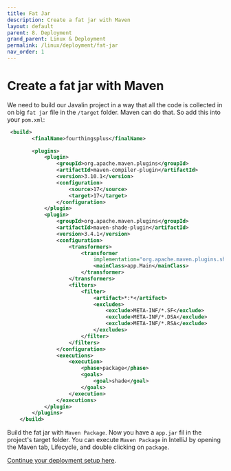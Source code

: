```yaml
---
title: Fat Jar
description: Create a fat jar with Maven
layout: default
parent: 8. Deployment
grand_parent: Linux & Deployment
permalink: /linux/deployment/fat-jar
nav_order: 1
---
```


# Create a fat jar with Maven

We need to build our Javalin project in a way that all the code is collected in on big `fat jar` file in the `/target` folder. Maven can do that. So add this into your `pom.xml`:

```xml
 <build>
        <finalName>fourthingsplus</finalName>

        <plugins>
            <plugin>
                <groupId>org.apache.maven.plugins</groupId>
                <artifactId>maven-compiler-plugin</artifactId>
                <version>3.10.1</version>
                <configuration>
                    <source>17</source>
                    <target>17</target>
                </configuration>
            </plugin>
            <plugin>
                <groupId>org.apache.maven.plugins</groupId>
                <artifactId>maven-shade-plugin</artifactId>
                <version>3.4.1</version>
                <configuration>
                    <transformers>
                        <transformer
                            implementation="org.apache.maven.plugins.shade.resource.ManifestResourceTransformer">
                            <mainClass>app.Main</mainClass>
                        </transformer>
                    </transformers>
                    <filters>
                        <filter>
                            <artifact>*:*</artifact>
                            <excludes>
                                <exclude>META-INF/*.SF</exclude>
                                <exclude>META-INF/*.DSA</exclude>
                                <exclude>META-INF/*.RSA</exclude>
                            </excludes>
                        </filter>
                    </filters>
                </configuration>
                <executions>
                    <execution>
                        <phase>package</phase>
                        <goals>
                            <goal>shade</goal>
                        </goals>
                    </execution>
                </executions>
            </plugin>
        </plugins>
    </build>
```

Build the fat jar with `Maven Package`. Now you have a `app.jar` fil in the project's target folder. You can execute `Maven Package` in IntelliJ by opening the Maven tab, Lifecycle, and double clicking on `package`.

[Continue your deployment setup here](./deployment_red.md#3-prepare-your-vm).
